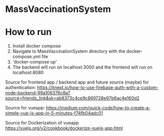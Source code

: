 # MassVaccinationSystem

# How to run
1. Install docker compose
2. Navigate to MassVaccinationSystem directory with the docker-compose.yml file
3. 'docker-compose up'
4. The backend will run on localhost:3000 and the frontend will run on localhost:8080


Source for frontend app / backend app and future source (maybe) for
authentication: https://itnext.io/how-to-use-firebase-auth-with-a-custom-node-backend-99a106376c8a?source=friends_link&sk=ab8373c4ce9c869728e97b6ac4e160d2

Source for vueapp: https://medium.com/quick-code/how-to-create-a-simple-vue-js-app-in-5-minutes-f74fb04adc01

Source for Dockerization of vueapp https://vuejs.org/v2/cookbook/dockerize-vuejs-app.html